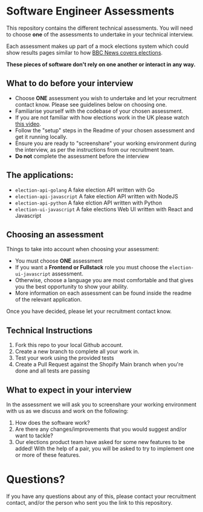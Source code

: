 # Software Engineer Assessments

This repository contains the different technical assessments. You will need to choose **one** of the assessments to undertake in your technical interview. 

Each assessment makes up part of a mock elections system which could show results pages similar to how [BBC News covers elections](https://www.bbc.com/news/election/2024/uk/results). 

**These pieces of software don't rely on one another or interact in any way.**

## What to do before your interview

* Choose **ONE** assessment you wish to undertake and let your recruitment contact know. Please see guidelines below on choosing one.
* Familiarise yourself with the codebase of your chosen assessment.
* If you are not familiar with how elections work in the UK please watch [this video](https://www.youtube.com/watch?v=cRxUhGetEPQ). 
* Follow the "setup" steps in the Readme of your chosen assessment and get it running locally.
* Ensure you are ready to "screenshare" your working environment during the interview, as per the instructions from our recruitment team.
* **Do not** complete the assessment before the interview

## The applications:

- `election-api-golang` A fake election API written with Go
- `election-api-javascript` A fake election API written with NodeJS
- `election-api-python` A fake elction API written with Python
- `election-ui-javascript` A fake elections Web UI written with React and Javascript

## Choosing an assessment

Things to take into account when choosing your assessment:

* You must choose **ONE** assessment
* If you want a **Frontend or Fullstack** role you must choose the `election-ui-javascript` assessment. 
* Otherwise, choose a language you are most comfortable and that gives you the best opportunity to show your ability. 
* More information on each assessment can be found inside the readme of the relevant application. 

Once you have decided, please let your recruitment contact know.

## Technical Instructions
1. Fork this repo to your local Github account.
2. Create a new branch to complete all your work in.
3. Test your work using the provided tests
4. Create a Pull Request against the Shopify Main branch when you're done and all tests are passing

## What to expect in your interview

In the assessment we will ask you to screenshare your working environment with us as we discuss and work on the following:

1) How does the software work?
2) Are there any changes/improvements that you would suggest and/or want to tackle?
3) Our elections product team have asked for some new features to be added! With the help of a pair, you will be asked to try to implement one or more of these features.

# Questions?

If you have any questions about any of this, please contact your recruitment contact, and/or the person who sent you the link to this repository.
